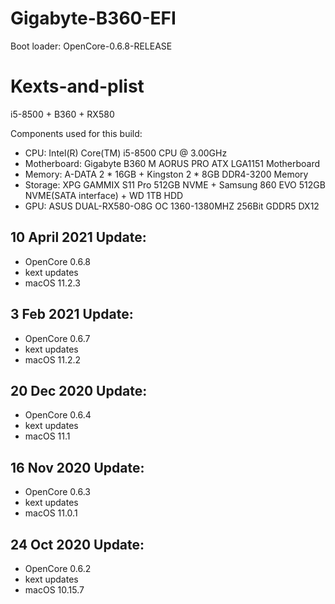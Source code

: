 # Gigabyte-B360-EFI

Boot loader: OpenCore-0.6.8-RELEASE

# Kexts-and-plist
i5-8500 + B360 + RX580

Components used for this build:

- CPU: Intel(R) Core(TM) i5-8500 CPU @ 3.00GHz
- Motherboard: Gigabyte B360 M AORUS PRO ATX LGA1151 Motherboard
- Memory: A-DATA 2 * 16GB + Kingston 2 * 8GB DDR4-3200 Memory
- Storage: XPG GAMMIX S11 Pro 512GB NVME + Samsung 860 EVO 512GB NVME(SATA interface) + WD 1TB HDD
- GPU: ASUS DUAL-RX580-O8G OC 1360-1380MHZ 256Bit GDDR5 DX12

## 10 April 2021 Update:
- OpenCore 0.6.8
- kext updates
- macOS 11.2.3

## 3 Feb 2021 Update:
- OpenCore 0.6.7
- kext updates
- macOS 11.2.2

## 20 Dec 2020 Update:
- OpenCore 0.6.4
- kext updates
- macOS 11.1

## 16 Nov 2020 Update:
- OpenCore 0.6.3
- kext updates
- macOS 11.0.1

## 24 Oct 2020 Update:
- OpenCore 0.6.2
- kext updates
- macOS 10.15.7